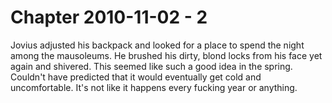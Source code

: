 # Chapter 2010-11-02 - 2

Jovius adjusted his backpack and looked for a place to spend the night among the mausoleums.
He brushed his dirty, blond locks from his face yet again and shivered.  This seemed like
such a good idea in the spring.  Couldn't have predicted that it would eventually get cold
and uncomfortable.  It's not like it happens every fucking year or anything.

